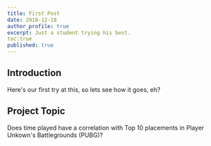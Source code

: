 ```yaml
---
title: First Post
date: 2018-12-18
author_profile: true
excerpt: Just a student trying his best.
toc:true
published: true
---
```


## Introduction

Here's our first try at this, so lets see how it goes, eh?

## Project Topic

Does time played have a correlation with Top 10 placements in Player Unkown's Battlegrounds (PUBG)?
